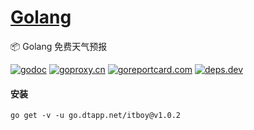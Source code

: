 <h1>
<a href="https://www.dtapp.net/">Golang</a>
</h1>

📦 Golang 免费天气预报

[comment]: <> (go)
[![godoc](https://pkg.go.dev/badge/go.dtapp.net/itboy?status.svg)](https://pkg.go.dev/go.dtapp.net/itboy)
[![goproxy.cn](https://goproxy.cn/stats/go.dtapp.net/itboy/badges/download-count.svg)](https://goproxy.cn/stats/go.dtapp.net/itboy)
[![goreportcard.com](https://goreportcard.com/badge/go.dtapp.net/itboy)](https://goreportcard.com/report/go.dtapp.net/itboy)
[![deps.dev](https://img.shields.io/badge/deps-go-red.svg)](https://deps.dev/go/go.dtapp.net%2Fitboy)

#### 安装

```shell
go get -v -u go.dtapp.net/itboy@v1.0.2
```
